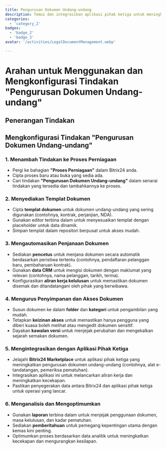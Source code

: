 ```yaml
---
title: Pengurusan Dokumen Undang-undang
description: Temui dan integrasikan aplikasi pihak ketiga untuk meningkatkan perniagaan anda.
categories: 
  - 'category_2'
badges: 
  - 'badge_2'
  - 'badge_3'
avatar: '/activities/LegalDocumentManagement.webp'

---
```

# Arahan untuk Menggunakan dan Mengkonfigurasi Tindakan "Pengurusan Dokumen Undang-undang"

## Penerangan Tindakan

## **Mengkonfigurasi Tindakan "Pengurusan Dokumen Undang-undang"**

### 1. Menambah Tindakan ke Proses Perniagaan
- Pergi ke bahagian **"Proses Perniagaan"** dalam Bitrix24 anda.
- Cipta proses baru atau buka yang sedia ada.
- Cari tindakan **"Pengurusan Dokumen Undang-undang"** dalam senarai tindakan yang tersedia dan tambahkannya ke proses.

### 2. Menyediakan Templat Dokumen
- Cipta **templat dokumen** untuk dokumen undang-undang yang sering digunakan (contohnya, kontrak, perjanjian, NDA).
- Gunakan editor terbina dalam untuk menyesuaikan templat dengan placeholder untuk data dinamik.
- Simpan templat dalam repositori berpusat untuk akses mudah.

### 3. Mengautomasikan Penjanaan Dokumen
- Sediakan **pencetus** untuk menjana dokumen secara automatik berdasarkan peristiwa tertentu (contohnya, pendaftaran pelanggan baru, pembaharuan kontrak).
- Gunakan **data CRM** untuk mengisi dokumen dengan maklumat yang relevan (contohnya, nama pelanggan, tarikh, terma).
- Konfigurasikan **aliran kerja kelulusan** untuk memastikan dokumen disemak dan ditandatangani oleh pihak yang berwibawa.

### 4. Mengurus Penyimpanan dan Akses Dokumen
- Susun dokumen ke dalam **folder** dan **kategori** untuk pengambilan yang mudah.
- Tetapkan **keizinan akses** untuk memastikan hanya pengguna yang diberi kuasa boleh melihat atau mengedit dokumen sensitif.
- Dayakan **kawalan versi** untuk menjejak perubahan dan mengekalkan sejarah semakan dokumen.

### 5. Mengintegrasikan dengan Aplikasi Pihak Ketiga
- Jelajahi **Bitrix24 Marketplace** untuk aplikasi pihak ketiga yang meningkatkan pengurusan dokumen undang-undang (contohnya, alat e-tandatangan, pemeriksa pematuhan).
- Integrasikan aplikasi ini untuk melancarkan aliran kerja dan meningkatkan kecekapan.
- Pastikan penyegerakan data antara Bitrix24 dan aplikasi pihak ketiga untuk operasi yang lancar.

### 6. Menganalisis dan Mengoptimumkan
- Gunakan **laporan** terbina dalam untuk menjejak penggunaan dokumen, masa kelulusan, dan kadar pematuhan.
- Sediakan **pemberitahuan** untuk pemegang kepentingan utama dengan kemas kini penting.
- Optimumkan proses berdasarkan data analitik untuk meningkatkan kecekapan dan mengurangkan kesilapan.